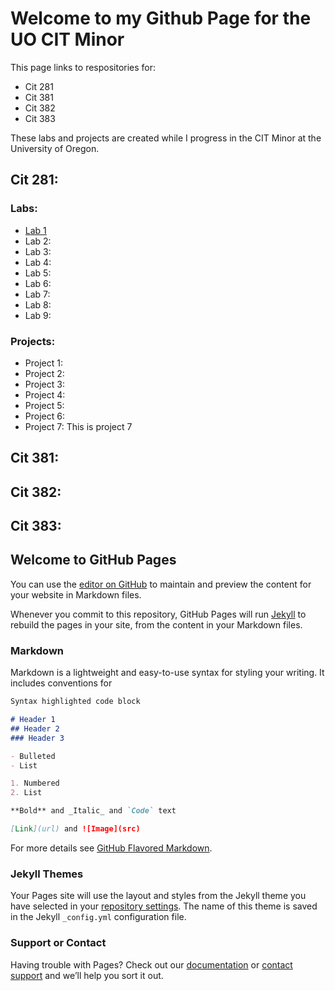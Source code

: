 # Welcome to my Github Page for the UO CIT Minor

This page links to respositories for:
- Cit 281
- Cit 381
- Cit 382
- Cit 383

These labs and projects are created while I progress in the CIT Minor at the University of Oregon.

## Cit 281:

### Labs: 

- [Lab 1](https://uo-cit-itsbread33.github.io/cit281-lab1/)
- Lab 2:
- Lab 3:
- Lab 4:
- Lab 5:
- Lab 6:
- Lab 7:
- Lab 8:
- Lab 9:

### Projects:

- Project 1:
- Project 2:
- Project 3:
- Project 4:
- Project 5:
- Project 6:
- Project 7: This is project 7

## Cit 381:
## Cit 382:
## Cit 383:


## Welcome to GitHub Pages

You can use the [editor on GitHub](https://github.com/ItsBread33/ItsBread33.github.io/edit/main/README.md) to maintain and preview the content for your website in Markdown files.

Whenever you commit to this repository, GitHub Pages will run [Jekyll](https://jekyllrb.com/) to rebuild the pages in your site, from the content in your Markdown files.

### Markdown

Markdown is a lightweight and easy-to-use syntax for styling your writing. It includes conventions for

```markdown
Syntax highlighted code block

# Header 1
## Header 2
### Header 3

- Bulleted
- List

1. Numbered
2. List

**Bold** and _Italic_ and `Code` text

[Link](url) and ![Image](src)
```

For more details see [GitHub Flavored Markdown](https://guides.github.com/features/mastering-markdown/).

### Jekyll Themes

Your Pages site will use the layout and styles from the Jekyll theme you have selected in your [repository settings](https://github.com/ItsBread33/ItsBread33.github.io/settings/pages). The name of this theme is saved in the Jekyll `_config.yml` configuration file.

### Support or Contact

Having trouble with Pages? Check out our [documentation](https://docs.github.com/categories/github-pages-basics/) or [contact support](https://support.github.com/contact) and we’ll help you sort it out.
